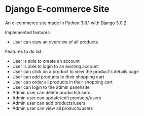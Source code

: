 # Django E-commerce Site
An e-commerce site made in Python 3.8.1 with Django 3.0.2

Implemented features:
- User can view an overview of all products


Features to do list:
- User is able to create an account
- User is able to login to an existing account
- User can click on a product to view the product's details page
- User can add products to their shopping cart
- User can order all products in their shopping cart
- User can login to the admin panel/site
- Admin user can delete products/users
- Admin user can update/edit products/users
- Admin user can add products/users
- Admin user can view all products/users
